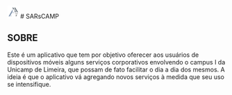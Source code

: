 <img src='image/logo.png' width='30' height='30'># SARsCAMP

##  SOBRE

Este é um aplicativo que tem por objetivo oferecer aos usuários de dispositivos móveis alguns serviços corporativos envolvendo o campus I da Unicamp de Limeira, que possam de fato facilitar o dia a dia dos mesmos. A ideia é que o aplicativo vá agregando novos serviços à medida que seu uso se intensifique. 
